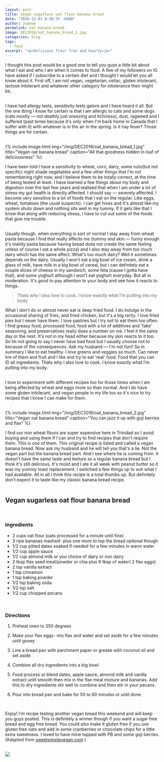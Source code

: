 ```yaml
---
layout: post
title: Vegan sugarless oat flour banana bread
date: "2016-12-01 8:30:35 -0400"
author: Joanne
permalink: oat-banana-bread
image: DEC2016/oat_banana_bread_1.jpg
categories: blog
tags:
  - food
excerpt: "<p>Delicious flour free and hearty</p>"
---
```


I thought this post would be a good one to tell you guys a little bit about what I eat and who I am when it comes to food.   A few of my followers on IG have asked if I subscribe to a certain diet and I thought I would let you all know about it.  First off, I am not vegan, vegetarian, celiac, gluten intolerant, lactose intolerant and whatever other category for intolerance their might be.
<br><br>

I have had allergy tests, sensitivity tests galore and I have heard it all.  But the one thing I know for certain is that I am allergic to cats and some dogs (cats mostly &mdash; not deathly just sneezing and itchiness), dust, ragweed and I suffered (past tense because it's only when I'm back home in Canada that I suffer with it) with whatever is in the air in the spring. Is it hay fever? Those things are for certain.
<br><br>

{% include image.html
            img="/img/DEC2016/oat_banana_bread_1.jpg"
            title="Vegan oat banana bread"
            caption="All that goodness hidden in loaf of deliciousness" %}

I have been told I have a sensitivity to wheat, corn, dairy, some nuts(but not specific) night shade vegetables and a few other things that I'm not remembering right now, and I believe them to be totally correct, at the time of being tested at least.  I have learned a few things about my body and digestion over the last few years and realised that when I am under a lot of stress my gut health is directly affected.  I should say &mdash; severely affected.  I become very sensitive to a lot of foods that I eat on the regular. Like eggs, wheat, tomatoes (the usual suspects).  I can get hives and it's almost like my system shuts down and nothing sits well in my tummy. If it gets like that I know that along with reducing stress, I have to cut out some of the foods that give me trouble.  
<br>

Usually though, when everything is sort of normal I stay away from wheat pasta because I find that really affects me (tummy and skin &mdash; funny enough it's mainly pasta because having bread does not create the same feeling unless of course I eat a whole pizza) and I also stay away from too much dairy which has the same affect. What's too much dairy? Well it sometimes depends on the dairy.  Usually I won't eat a big bowl of ice cream, drink a glass of milk, have milk in a big bowl of cereal, but i can definitely eat a couple slices of cheese in my sandwich, some feta (cause I gotta have that), and some yoghurt although I won't eat yoghurt everyday.  But all in moderation. It's good to pay attention to your body and see how it reacts to things.
<br>

> Thats why I also love to cook.  I know exactly what I'm putting into my body

What I don't do or almost never eat is deep fried food.  I do indulge in the occasional sharing of fries, and fried chicken, but it's a big rarity.  I love fried pies but I never have them.  I love pastries but I try not to eat them too often. I find greasy food, processed food, food with a lot of additives and 'fake' seasoning, and preservatives really does a number on me.  I feel it the same day or the next.  It's not in my head either because my skin reacts to it too. So Im not going to say I never have bad food but I usually choose not to because of the consequences.  Ask my husband &mdash; I'm not fun!! So in summary I like to eat healthy. I love greens and veggies so much. Can never tire of them and fruit and I like and try to eat 'real' food. Food that you can ID all ingredients. Thats why I also love to cook.  I know exactly what I'm putting into my body.
<br><br>

I love to experiment with different recipes too for those times when I am being affected by wheat and eggs more so than normal.  And I do have some gluten intolerant, and vegan people in my life too so it's nice to try recipes that I know I can make for them.  
<br>

{% include image.html
            img="/img/DEC2016/oat_banana_bread_2.jpg"
            title="Vegan oat banana bread"
            caption="You can jazz it up with goji berries and flax" %}

I find our non wheat flours are super expensive here in Trinidad so
I avoid buying and using them if I can and try to find recipes that don't require them. This is one of them.  This original recipe is listed and called a vegan banana bread.  Now ask my husband and he will tell you that's a lie.  Not the vegan part but the banana bread part.  And I see where he is coming from. It doesn't have the same taste and texture as a regular banana bread but I think it's still delicious. It's moist and I ate it all week with peanut butter so it was my yummy toast replacement.  I switched a few things up to suit what I had available.  All in all I think this recipe is a total thumbs up.  But definitely don't expect it to taste like my classic banana bread recipe.
<br><br>

## Vegan sugarless oat flour banana bread

<br>

### Ingredients

* 2 cups oat flour (oats processed for a minute until fine)
* 3 ripe bananas mashed- plus one more to top the bread optional though
* 1/2 cup pitted dates soaked if needed for a few minutes in warm water
* 1/2 cup apple sauce
* 1/2 cup almond milk or you choice of dairy or non dairy
* 2 tbsp flax seed meal/powder or chia plus 6 tbsp of water( 2 flax eggs)
* 2 tsp vanilla extract
* 1 tsp cinnamon
* 1 tsp baking powder
* 1/2 tsp baking soda
* 1/2 tsp salt
* 1/2 cup chopped pecans
<br>

### Directions

1. Preheat oven to 350 degrees

1. Make your flax eggs- mix flax and water and set aside for a few minutes until gooey

1. Line a bread pan with parchment paper or grease with coconut oil and set aside

1. Combine all dry ingredients into a big bowl

1. Food process or blend dates, apple sauce,  almond milk and vanilla extract until smooth then mix in the flax meal mixture and bananas.   Add this to dry ingredients stir well to combine and then stir in your pecans.  

1. Pour into bread pan and bake for 50 to 60 minutes or until done
<br>

Enjoy! I'm recipe testing another vegan bread this weekend and will keep you guys posted. This is definitely a winner though if you want a sugar free bread and egg free bread.  You could also make it gluten free if you use gluten free oats and add in some cranberries or chocolate chips for a little extra sweetness. I loved to have mine topped with PB and some goji berries.  
(Adapted from [sweetsimplevegan.com](http://sweetsimplevegan.com) )
<br><br>

<p class="apple__news__logo"><a href="https://apple.news/TKVtoVhGUQSuiufA4bqI-gg"><img src="{{ basesite.url }}/img/apple_news.svg" /></a></p>
<br>
